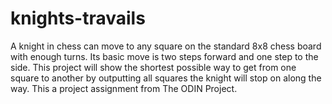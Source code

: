 # knights-travails
A knight in chess can move to any square on the standard 8x8 chess board with enough turns. Its basic move is two steps forward and one step to the side. This project will show the shortest possible way to get from one square to another by outputting all squares the knight will stop on along the way. This a project assignment from The ODIN Project.

